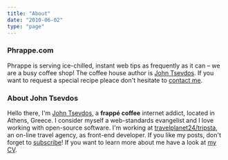 ```yaml
---
title: "About"
date: "2010-06-02"
type: "page"
---
```


### Phrappe.com

Phrappe is serving ice-chilled, instant web tips as frequently as it can &#8211; we are a busy coffee shop! The coffee house author is [John Tsevdos](http://www.tsevdos.com/ "Tsevdos.com"). If you want to request a special recipe pleace don't hesitate to [contact me](http://phrappe.com/contact/ "Contact Phrappe.com").

### About John Tsevdos

Hello there, I'm [John Tsevdos](http://twitter.com/tsevdos "my twitter account"), a **frappé coffee** internet addict, located in Athens, Greece. I consider myself a web-standards evangelist and I love working with open-source software. I'm working at [travelplanet24/tripsta](http://www.travelplanet24.com/ "travelplanet24/tripsta"), an on-line travel agency, as front-end developer. If you like my posts, don't forget to [subscribe](http://phrappe.com/feed/ "Subscribe at Phrappe.com")! If you want to learn more about me have a look at [my CV](http://www.tsevdos.com/wp-content/uploads/john_tsevdos_cv.pdf "John Tsevdos CV").
